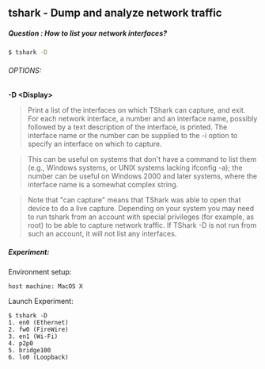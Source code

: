 ## tshark - Dump and analyze network traffic
##### Question : How to list your network interfaces?
```bash
$ tshark -D
```

###### OPTIONS:


__-D \<Display>__

>Print a list of the interfaces on which TShark can capture, and exit. For each network interface, a number and an interface name, possibly followed by a text description of the interface, is printed. The interface name or the number can be supplied to the -i option to specify an interface on which to capture.

>This can be useful on systems that don't have a command to list them (e.g., Windows systems, or UNIX systems lacking ifconfig -a); the number can be useful on Windows 2000 and later systems, where the interface name is a somewhat complex string.

>Note that "can capture" means that TShark was able to open that device to do a live capture. Depending on your system you may need to run tshark from an account with special privileges (for example, as root) to be able to capture network traffic. If TShark -D is not run from such an account, it will not list any interfaces.

##### Experiment:

Environment setup:

```
host machine: MacOS X
```

Launch Experiment:

```
$ tshark -D
1. en0 (Ethernet)
2. fw0 (FireWire)
3. en1 (Wi-Fi)
4. p2p0
5. bridge100
6. lo0 (Loopback)
```
